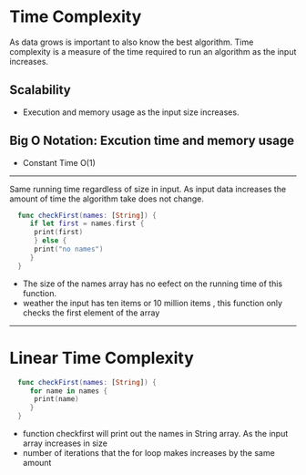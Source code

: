 
# Time Complexity 
As data grows is important to also know the best algorithm.
Time complexity is a measure of the time required to run an algorithm as the input increases.


## Scalability
- Execution and memory usage as the input size increases. 

## Big O Notation: Excution time and memory usage

- Constant Time O(1)
------------
Same running time regardless of size in input. 
As input data increases the amount of time the algorithm take does not change. 




```swift
  func checkFirst(names: [String]) {
     if let first = names.first {
      print(first)
      } else {
      print("no names")
     }
  }
```
 - The size of the  names array has no eefect on the running time of this function. 
 - weather the input has ten items or 10 million items , this function only checks the first element of the array 


--------
# Linear Time Complexity 

```swift
  func checkFirst(names: [String]) {
     for name in names {
      print(name)
     }
  }
```
- function checkfirst will print out the names in String array. As the input array increases in size
- number of iterations that the for loop makes increases by the same amount 
